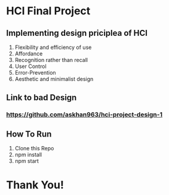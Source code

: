 # HCI Final Project
## Implementing design priciplea of HCI
1. Flexibility and efficiency of use
2. Affordance
3. Recognition rather than recall
4. User Control
5. Error-Prevention
6. Aesthetic and minimalist design

## Link to bad Design
### https://github.com/askhan963/hci-project-design-1
## How To Run
1. Clone this Repo
2. npm install
3. npm start

# Thank You!


